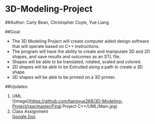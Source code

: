 # 3D-Modeling-Project

##Author:
Carly Bean, Christopher Coyle, Yue Liang

##Goal:
* The 3D Modeling Project will create computer aided design software that will operate based on C++ instructions. 
* The program will have the ability to create and manipulate 3D and 2D shapes, and save results and outcomes as an STL file.
* Shapes will be able to be translated, rotated, scaled and colored.
* 2D shapes will be able to be Extruded along a path to create a 3D shape.
* 3D shapes will be able to be printed on a 3D printer.

##Updates:
1. UML  
  ![image](https://github.com/liangyue268/3D-Modeling-Project/raw/master/Final Project C++/UML/Main.jpg)
2. Class Assignment  
  [Google Doc](https://docs.google.com/a/stevens.edu/document/d/1fsi3hjniJ_YA59Y-JGG6QX_aBoCmIR4YJftYXizY_mM/edit?usp=sharing)
